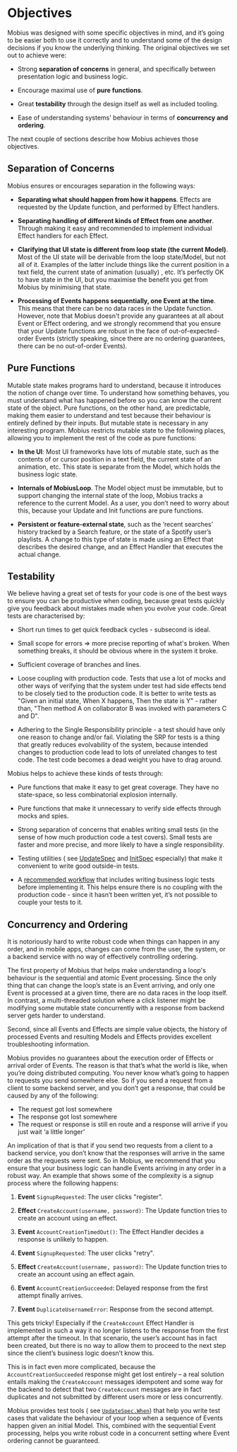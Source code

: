 # Objectives

Mobius was designed with some specific objectives in mind, and it’s going to be easier both to use
it correctly and to understand some of the design decisions if you know the underlying thinking. The
original objectives we set out to achieve were:

- Strong **separation of concerns** in general, and specifically between presentation logic and
  business logic.

- Encourage maximal use of **pure functions**.

- Great **testability** through the design itself as well as included tooling.

- Ease of understanding systems' behaviour in terms of **concurrency and ordering**.

The next couple of sections describe how Mobius achieves those objectives.

## Separation of Concerns

Mobius ensures or encourages separation in the following ways:

- **Separating what should happen from how it happens**. Effects are requested by the Update
  function, and performed by Effect handlers.

- **Separating handling of different kinds of Effect from one another**. Through making it easy and
  recommended to implement individual Effect handlers for each Effect.

- **Clarifying that UI state is different from loop state (the current Model)**. Most of the UI
  state will be derivable from the loop state/Model, but not all of it. Examples of the latter
  include things like the current position in a text field, the current state of animation (usually)
  , etc. It’s perfectly OK to have state in the UI, but you maximise the benefit you get from Mobius
  by minimising that state.

- **Processing of Events happens sequentially, one Event at the time**. This means that there can be
  no data races in the Update function. However, note that Mobius doesn't provide any guarantees at
  all about Event or Effect ordering, and we strongly recommend that you ensure that your Update
  functions are robust in the face of out-of-expected-order Events (strictly speaking, since there
  are no ordering guarantees, there can be no out-of-order Events).

## Pure Functions

Mutable state makes programs hard to understand, because it introduces the notion of change over
time. To understand how something behaves, you must understand what has happened before so you can
know the current state of the object. Pure functions, on the other hand, are predictable, making
them easier to understand and test because their behaviour is entirely defined by their inputs. But
mutable state is necessary in any interesting program. Mobius restricts mutable state to the
following places, allowing you to implement the rest of the code as pure functions:

- **In the UI**: Most UI frameworks have lots of mutable state, such as the contents of or cursor
  position in a text field, the current state of an animation, etc. This state is separate from the
  Model, which holds the business logic state.

- **Internals of MobiusLoop**. The Model object must be immutable, but to support changing the
  internal state of the loop, Mobius tracks a reference to the current Model. As a user, you don’t
  need to worry about this, because your Update and Init functions are pure functions.

- **Persistent or feature-external state**, such as the ‘recent searches’ history tracked by a
  Search feature, or the state of a Spotify user’s playlists. A change to this type of state is made
  using an Effect that describes the desired change, and an Effect Handler that executes the actual
  change.

## Testability

We believe having a great set of tests for your code is one of the best ways to ensure you can be
productive when coding, because great tests quickly give you feedback about mistakes made when you
evolve your code. Great tests are characterised by:

- Short run times to get quick feedback cycles - subsecond is ideal.

- Small scope for errors => more precise reporting of what's broken. When something breaks, it
  should be obvious where in the system it broke.

- Sufficient coverage of branches and lines.

- Loose coupling with production code. Tests that use a lot of mocks and other ways of verifying
  that the system under test had side effects tend to be closely tied to the production code. It is
  better to write tests as "Given an initial state, When X happens, Then the state is Y" - rather
  than, "Then method A on collaborator B was invoked with parameters C and D".

- Adhering to the Single Responsibility principle - a test should have only one reason to change
  and/or fail. Violating the SRP for tests is a thing that greatly reduces evolvability of the
  system, because intended changes to production code lead to lots of unrelated changes to test
  code. The test code becomes a dead weight you have to drag around.

Mobius helps to achieve these kinds of tests through:

- Pure functions that make it easy to get great coverage. They have no state-space, so less
  combinatorial explosion internally.

- Pure functions that make it unnecessary to verify side effects through mocks and spies.

- Strong separation of concerns that enables writing small tests (in the sense of how much
  production code a test covers). Small tests are faster and more precise, and more likely to have a
  single responsibility.

- Testing utilities (
  see [UpdateSpec](https://github.com/spotify/mobius/blob/master/mobius-test/src/main/java/com/spotify/mobius/test/UpdateSpec.java)
  and [InitSpec](https://github.com/spotify/mobius/blob/master/mobius-test/src/main/java/com/spotify/mobius/test/InitSpec.java)
  especially) that make it convenient to write good outside-in tests.

- A [recommended workflow](./The-Mobius-Workflow.md) that includes writing business logic tests before
  implementing it. This helps ensure there is no coupling with the production code - since it hasn’t
  been written yet, it’s not possible to couple your tests to it.

## Concurrency and Ordering

It is notoriously hard to write robust code when things can happen in any order, and in mobile apps,
changes can come from the user, the system, or a backend service with no way of effectively
controlling ordering.

The first property of Mobius that helps make understanding a loop's behaviour is the sequential and
atomic Event processing. Since the only thing that can change the loop’s state is an Event arriving,
and only one Event is processed at a given time, there are no data races in the loop itself. In
contrast, a multi-threaded solution where a click listener might be modifying some mutable state
concurrently with a response from backend server gets harder to understand.

Second, since all Events and Effects are simple value objects, the history of processed Events and
resulting Models and Effects provides excellent troubleshooting information.

Mobius provides no guarantees about the execution order of Effects or arrival order of Events. The
reason is that that’s what the world is like, when you’re doing distributed computing. You never
know what’s going to happen to requests you send somewhere else. So if you send a request from a
client to some backend server, and you don’t get a response, that could be caused by any of the
following:

- The request got lost somewhere
- The response got lost somewhere
- The request or response is still en route and a response will arrive if you just wait ‘a little
  longer’

An implication of that is that if you send two requests from a client to a backend service, you
don’t know that the responses will arrive in the same order as the requests were sent. So in Mobius,
we recommend that you ensure that your business logic can handle Events arriving in any order in a
robust way. An example that shows some of the complexity is a signup process where the following
happens:

1. **Event** `SignupRequested`: The user clicks "register".

1. **Effect** `CreateAccount(username, password)`: The Update function tries to create an account
   using an effect.

1. **Event** `AccountCreationTimedOut()`: The Effect Handler decides a response is unlikely to
   happen.

1. **Event** `SignupRequested`: The user clicks "retry".

1. **Effect** `CreateAccount(username, password)`: The Update function tries to create an account
   using an effect again.

1. **Event** `AccountCreationSucceeded`: Delayed response from the first attempt finally arrives.

1. **Event** `DuplicateUsernameError`: Response from the second attempt.

This gets tricky! Especially if the `CreateAccount` Effect Handler is implemented in such a way it
no longer listens to the response from the first attempt after the timeout. In that scenario, the
user’s account has in fact been created, but there is no way to allow them to proceed to the next
step since the client’s business logic doesn’t know this.

This is in fact even more complicated, because the `AccountCreationSucceeded` response might get
lost entirely – a real solution entails making the `CreateAccount` messages idempotent and some way
for the backend to detect that two `CreateAccount` messages are in fact duplicates and not submitted
by different users more or less concurrently.

Mobius provides test tools (
see [`UpdateSpec.When`](https://javadoc.io/page/com.spotify.mobius/mobius-test/latest/com/spotify/mobius/test/UpdateSpec.When.html))
that help you write test cases that validate the behaviour of your loop when a sequence of Events
happen given an initial Model. This, combined with the sequential Event processing, helps you write
robust code in a concurrent setting where Event ordering cannot be guaranteed.
